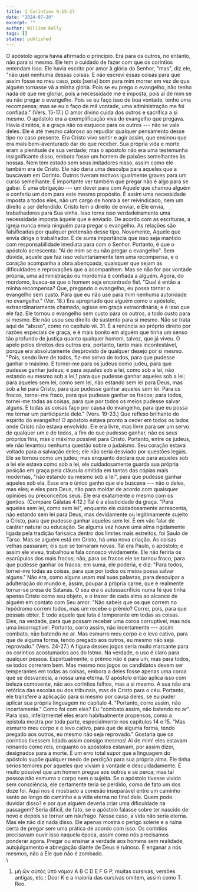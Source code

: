 ```yaml
---
title: 1 Coríntios 9:15-27
date: "2024-07-20"
excerpt: ""
author: William Kelly
tags: []
status: published
---
```


O apóstolo agora havia afirmado o princípio. Era para os outros, no
entanto, não para si mesmo. Ele tem o cuidado de fazer com que os
coríntios entendam isso. Ele havia escrito por amor à glória do Senhor,
\"mas\", diz ele, \"não usei nenhuma dessas coisas. E não escrevi essas
coisas para que assim fosse no meu caso, pois \[seria\] bom para mim
morrer em vez de que alguém tornasse vã a minha glória. Pois se eu prego
o evangelho, não tenho nada de que me gloriar, pois a necessidade me é
imposta, pois ai de mim se eu não pregar o evangelho. Pois se eu faço
isso de boa vontade, tenho uma recompensa; mas se eu o faço de má
vontade, uma administração me foi confiada.\" (Vers. 15-17.) O amor
divino cuida dos outros e sacrifica a si mesmo. O apóstolo era a
exemplificação viva do evangelho que pregava. Havia direitos, e a graça
não os esquece para os outros --- não se vale deles. Ele é até mesmo
caloroso ao repudiar qualquer pensamento desse tipo no caso presente.
Era Cristo vivo sentir e agir assim, que ensinou que era mais
bem-aventurado dar do que receber. Sua própria vida e morte eram a
plenitude de sua verdade; mas o apóstolo não era uma testemunha
insignificante disso, embora fosse um homem de paixões semelhantes às
nossas. Nem tem estado sem seus imitadores nisso, assim como ele também
era de Cristo. Ele não daria uma desculpa para aqueles que a buscavam em
Corinto. Outros tiveram motivos igualmente graves para um curso
semelhante. É importante ver também que pregar não é algo para se gabar.
É uma obrigação --- um dever para com Aquele que chamou alguém e
conferiu um dom para este mesmo propósito. É assim uma necessidade
imposta a todos eles, não um cargo de honra a ser reivindicado, nem um
direito a ser defendido. Cristo tem o direito de enviar, e Ele envia,
trabalhadores para Sua vinha. Isso torna isso verdadeiramente uma
necessidade imposta àquele que é enviado. De acordo com as escrituras, a
igreja nunca envia ninguém para pregar o evangelho. As relações são
falsificadas por qualquer pretensão desse tipo. Novamente, Aquele que
envia dirige o trabalhador. É de suma importância que isso seja mantido
com responsabilidade imediata para com o Senhor. Portanto, é que o
apóstolo acrescenta: \"Ai de mim se eu não pregar o evangelho\". Sem
dúvida, aquele que faz isso voluntariamente tem uma recompensa, e o
coração acompanha a obra abençoada, quaisquer que sejam as dificuldades
e reprovações que a acompanhem. Mas se não for por vontade própria, uma
administração ou mordomia é confiada a alguém. Agora, do mordomo,
busca-se que o homem seja encontrado fiel. \"Qual é então a minha
recompensa? Que, pregando o evangelho, eu possa tornar o evangelho sem
custo. Para que eu não use para mim nenhuma autoridade no evangelho.\"
(Ver. 18.) Era apropriado que alguém como o apóstolo,
extraordinariamente chamado, agisse em graça extraordinária; e é isso
que ele faz. Ele tornou o evangelho sem custo para os outros, a todo
custo para si mesmo. Ele não usou seu direito de sustento para si mesmo.
Não se trata aqui de \"abuso\", como no capítulo vii. 31. É a renúncia
ao próprio direito por razões especiais de graça, e é mais bonito em
alguém que tinha um senso tão profundo de justiça quanto qualquer homem,
talvez, que já viveu. O apelo pelos direitos dos outros era, portanto,
tanto mais incontestável, porque era absolutamente desprovido de
qualquer desejo por si mesmo. \"Pois, sendo livre de todos, fiz-me servo
de todos, para que pudesse ganhar o máximo. E tornei-me para os judeus
como judeu, para que pudesse ganhar judeus; e para aqueles sob a lei,
como sob a lei, não estando eu mesmo sob a lei,1 para que pudesse ganhar
aqueles sob a lei; para aqueles sem lei, como sem lei, não estando sem
lei para Deus, mas sob a lei para Cristo, para que pudesse ganhar
aqueles sem lei. Para os fracos, tornei-me fraco, para que pudesse
ganhar os fracos; para todos, tornei-me todas as coisas, para que por
todos os meios pudesse salvar alguns. E todas as coisas faço por causa
do evangelho, para que eu possa me tornar um participante dele.\" (Vers.
19-23.) Que reflexo brilhante do espírito do evangelho! O apóstolo
estava pronto a ceder em todos os lados onde Cristo não estava
envolvido. Ele era livre, mas livre para ser um servo de qualquer um e
de todos, a fim de que pudesse ganhar, não os seus próprios fins, mas o
máximo possível para Cristo. Portanto, entre os judeus, ele não levantou
nenhuma questão sobre o judaísmo. Seu coração estava voltado para a
salvação deles; ele não seria desviado por questões legais. Ele se
tornou como um judeu; mas enquanto declara que para aqueles sob a lei
ele estava como sob a lei, ele cuidadosamente guarda sua própria posição
em graça pela cláusula omitida em tantas das cópias mais modernas, \"não
estando eu mesmo sob a lei\", para que pudesse ganhar aqueles sob ela.
Esse era o único ganho que ele buscava --- não o deles, mas eles; e eles
para Deus, não para moldar de acordo com quaisquer opiniões ou
preconceitos seus. Ele era exatamente o mesmo com os gentios. (Compare
Gálatas 4:12.) Tal é a elasticidade da graça. \"Para aqueles sem lei,
como sem lei\", enquanto ele cuidadosamente acrescenta, não estando sem
lei para Deus, mas devidamente ou legitimamente sujeito a Cristo, para
que pudesse ganhar aqueles sem lei. É em vão falar de caráter natural ou
educação. Se alguma vez houve uma alma rigidamente ligada pela tradição
farisaica dentro dos limites mais estreitos, foi Saulo de Tarso. Mas se
alguém está em Cristo, há uma nova criação. As coisas velhas passaram;
eis que se tornaram novas. Tal era Paulo, o apóstolo; e assim ele viveu,
trabalhou e fala conosco vividamente. Ele não feriria os escrúpulos dos
mais fracos; não, para os fracos ele se tornou fraco, para que pudesse
ganhar os fracos; em suma, ele poderia, e diz: \"Para todos, tornei-me
todas as coisas, para que por todos os meios possa salvar alguns.\" Não
era, como alguns usam mal suas palavras, para desculpar a adulteração do
mundo e, assim, poupar a própria carne, que é realmente tornar-se presa
de Satanás. O seu era o autossacrifício numa fé que tinha apenas Cristo
como seu objeto, e o trazer de cada alma ao alcance de alguém em contato
com Seu amor. \"Não sabeis que os que correm no hipódromo correm todos,
mas um recebe o prêmio? Correi, pois, para que possais obter. E todo
aquele que luta é temperante em todas as coisas. Eles, na verdade, para
que possam receber uma coroa corruptível, mas nós uma incorruptível.
Portanto, corro assim, não incertamente --- assim combato, não batendo
no ar. Mas esmurro meu corpo e o levo cativo, para que de alguma forma,
tendo pregado aos outros, eu mesmo não seja reprovado.\" (Vers. 24-27.)
A figura desses jogos seria muito marcante para os coríntios acostumados
aos do Istmo. Na verdade, o uso é claro para qualquer pessoa.
Espiritualmente, o prêmio não é para um, mas para todos, se todos
correrem bem. Mas mesmo nos jogos os candidatos devem ser temperantes em
todas as coisas, embora a deles fosse apenas uma coroa que se
desvanecia, a nossa uma eterna. O apóstolo então aplica isso com beleza
comovente, não aos coríntios falhos, mas a si mesmo. A sua não era
retórica das escolas ou dos tribunais, mas de Cristo para o céu.
Portanto, ele transfere a aplicação para si mesmo por causa deles, se eu
puder aplicar sua própria linguagem no capítulo 4. \"Portanto, corro
assim, não incertamente.\" Como foi com eles? Eu \"combato assim, não
batendo no ar\". Para isso, infelizmente! eles eram habitualmente
propensos, como a epístola mostra por toda parte, especialmente nos
capítulos 14 e 15. \"Mas esmurro meu corpo e o levo cativo, para que de
alguma forma, tendo pregado aos outros, eu mesmo não seja reprovado.\"
Gostaria que os coríntios tivessem lidado assim consigo mesmos! Ai de
mim! eles estavam reinando como reis, enquanto os apóstolos estavam, por
assim dizer, designados para a morte. É um erro total supor que a
linguagem do apóstolo supõe qualquer medo de perdição para sua própria
alma. Ele tinha sérios temores por aqueles que viviam à vontade e
descuidadamente. É muito possível que um homem pregue aos outros e se
perca; mas tal pessoa não esmurra o corpo nem o sujeita. Se o apóstolo
tivesse vivido sem consciência, ele certamente teria se perdido, como de
fato um dos doze foi. Aqui nos é mostrado a conexão inseparável entre um
caminho santo ao longo do caminho e a vida eterna no final dele. Quem
pode duvidar disso? e por que alguém deveria criar uma dificuldade na
passagem? Seria difícil, de fato, se o apóstolo falasse sobre ter
nascido de novo e depois se tornar um náufrago. Nesse caso, a vida não
seria eterna. Mas ele não diz nada disso. Ele apenas mostra o perigo
solene e a ruína certa de pregar sem uma prática de acordo com isso. Os
coríntios precisavam ouvir isso naquela época, assim como nós precisamos
ponderar agora. Pregar ou ensinar a verdade aos homens sem realidade,
autojulgamento e abnegação diante de Deus é ruinoso. É enganar a nós
mesmos, não a Ele que não é zombado.\
\

1. μὴ ὢν αὐτὸς ὑπὸ νόμον A B C D E F G P, muitas cursivas, versões
   antigas, etc.; Dcor K e a maioria das cursivas omitem, assim como T.
   Reo.
